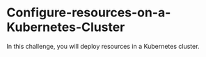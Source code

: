 # Configure-resources-on-a-Kubernetes-Cluster
In this challenge, you will deploy resources in a Kubernetes cluster.
